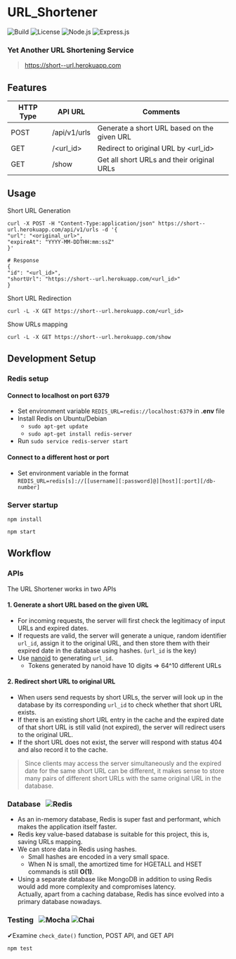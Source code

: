 # URL_Shortener
![Build](https://github.com/james5418/URL_Shortener/actions/workflows/main.yml/badge.svg)
![License](https://img.shields.io/badge/License-MIT-blue.svg)
![Node.js](https://img.shields.io/static/v1?message=Node.js&logo=node.js&labelColor=5c5c5c&color=6DA55F&logoColor=green&label=%20&style=flate)
![Express.js](https://img.shields.io/static/v1?message=Express.js&logo=express&labelColor=5c5c5c&color=%23404d59&logoColor=%2361DAFB&label=%20&style=flate)

<!-- ![Node.js](https://img.shields.io/badge/Node.js-6DA55F?&logo=node.js&logoColor=white)
![Express.js](https://img.shields.io/badge/Express.js-%23404d59.svg?&logo=express&logoColor=%2361DAFB)
![Redis](https://img.shields.io/badge/Redis-%23DD0031.svg?logo=redis&logoColor=white)
![Mocha](https://img.shields.io/badge/-Mocha-%238D6748?&logo=mocha&logoColor=white) 
![Chai](https://img.shields.io/badge/Chai-A30701?&logo=chai&logoColor=white)

![](https://img.shields.io/badge/Node.js-✓-green.svg)
![](https://img.shields.io/badge/Express.js-✓-blue.svg)
![](https://img.shields.io/badge/Redis-✓-red.svg)
![](https://img.shields.io/badge/Mocha-✓-brown.svg)
![](https://img.shields.io/badge/Chai-✓-orange.svg) -->

### Yet Another URL Shortening Service
> https://short--url.herokuapp.com

## Features

| HTTP Type | API URL      | Comments                                         |
| --------- | ------------ | ------------------------------------------------ |
| POST      | /api/v1/urls | Generate a short URL based on the given URL      |
| GET       | /<url_id>    | Redirect to original URL by <url_id>             |
| GET       | /show        | Get all short URLs and their original URLs       |

## Usage

Short URL Generation
```shell
curl -X POST -H "Content-Type:application/json" https://short--url.herokuapp.com/api/v1/urls -d '{
"url": "<original_url>",
"expireAt": "YYYY-MM-DDTHH:mm:ssZ"
}'

# Response
{
"id": "<url_id>",
"shortUrl": "https://short--url.herokuapp.com/<url_id>"
}
```

Short URL Redirection
```
curl -L -X GET https://short--url.herokuapp.com/<url_id>
```

Show URLs mapping
```
curl -L -X GET https://short--url.herokuapp.com/show
```


## Development Setup

### Redis setup
#### Connect to localhost on port 6379
- Set environment variable `REDIS_URL=redis://localhost:6379` in **.env** file
- Install Redis on Ubuntu/Debian
  - `sudo apt-get update`
  - `sudo apt-get install redis-server`
- Run `sudo service redis-server start`
#### Connect to a different host or port
- Set environment variable in the format `REDIS_URL=redis[s]://[[username][:password]@][host][:port][/db-number]` 

### Server startup
```
npm install
```
```
npm start
```


## Workflow

### APIs
The URL Shortener works in two APIs

#### 1. Generate a short URL based on the given URL
- For incoming requests, the server will first check the legitimacy of input URLs and expired dates.
- If requests are valid, the server will generate a unique, random identifier `url_id`, assign it to the original URL, and then store them with their expired date in the database using hashes. (`url_id` is the key)
- Use [nanoid](https://github.com/ai/nanoid) to generating `url_id`.
  - Tokens generated by nanoid have 10 digits ⇒ 64^10 different URLs

#### 2. Redirect short URL to original URL
- When users send requests by short URLs, the server will look up in the database by its corresponding `url_id` to check whether that short URL exists.
- If there is an existing short URL entry in the cache and the expired date of that short URL is still valid (not expired), the server will redirect users to the original URL.
- If the short URL does not exist, the server will respond with status 404 and also record it to the cache.

> Since clients may access the server simultaneously and the expired date for the same short URL can be different, it makes sense to store many pairs of different short URLs with the same original URL in the database.


### Database &nbsp; ![Redis](https://img.shields.io/static/v1?message=Redis&logo=redis&labelColor=5c5c5c&color=%23DD0031&logoColor=white&label=%20&style=flate)

- As an in-memory database, Redis is super fast and performant, which makes the application itself faster.
- Redis key value-based database is suitable for this project, this is, saving URLs mapping.
- We can store data in Redis using hashes.
    - Small hashes are encoded in a very small space.
    - When N is small, the amortized time for HGETALL and HSET commands is still **O(1)**.
- Using a separate database like MongoDB in addition to using Redis would add more complexity and compromises latency.<br>
  Actually, apart from a caching database, Redis has since evolved into a primary database nowadays.

### Testing &nbsp; ![Mocha](https://img.shields.io/static/v1?message=Mocha&logo=mocha&labelColor=5c5c5c&color=%238D6748&logoColor=white&label=%20&style=flate) ![Chai](https://img.shields.io/static/v1?message=Chai&logo=chai&labelColor=5c5c5c&color=A30701&logoColor=white&label=%20&style=flate)

✔Examine `check_date()` function, POST API, and GET API
```
npm test
```
